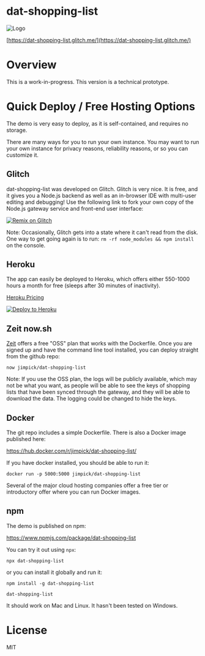 # dat-shopping-list

![Logo](https://dat-shopping-list.glitch.me/img/dat-shopping-list-96.png)

[https://dat-shopping-list.glitch.me/](https://dat-shopping-list.glitch.me/)

# Overview

This is a work-in-progress. This version is a technical prototype.

# Quick Deploy / Free Hosting Options

The demo is very easy to deploy, as it is self-contained, and requires no storage.

There are many ways for you to run your own instance. You may want to run your own instance for privacy reasons, reliability reasons, or so you can customize it.

## Glitch

dat-shopping-list was developed on Glitch. Glitch is very nice. It is free, and it gives you a Node.js backend as well as an in-browser IDE with multi-user editing and debugging! Use the following link to fork your own copy of the Node.js gateway service and front-end user interface:

[![Remix on Glitch](https://cdn.glitch.com/2703baf2-b643-4da7-ab91-7ee2a2d00b5b%2Fremix-button.svg)](https://glitch.com/edit/#!/remix/dat-shopping-list)

Note: Occasionally, Glitch gets into a state where it can't read from the disk. One way to get going again is to run: `rm -rf node_modules && npm install` on the console.

## Heroku

The app can easily be deployed to Heroku, which offers either 550-1000 hours a month for free (sleeps after 30 minutes of inactivity). 

[Heroku Pricing](https://www.heroku.com/pricing)

[![Deploy to Heroku](https://www.herokucdn.com/deploy/button.svg)](https://heroku.com/deploy)

## Zeit now.sh

[Zeit](https://zeit.co/account/plan) offers a free "OSS" plan that works with the Dockerfile. Once you are signed up and have the command line tool installed, you can deploy straight from the github repo:  

```
now jimpick/dat-shopping-list
```

Note: If you use the OSS plan, the logs will be publicly available, which may not be what you want, as people will be able to see the keys of shopping lists that have been synced through the gateway, and they will be able to download the data. The logging could be changed to hide the keys.

## Docker

The git repo includes a simple Dockerfile. There is also a Docker image published here:

https://hub.docker.com/r/jimpick/dat-shopping-list/

If you have docker installed, you should be able to run it:

```
docker run -p 5000:5000 jimpick/dat-shopping-list
```

Several of the major cloud hosting companies offer a free tier or introductory offer where you can run Docker images.

## npm

The demo is published on npm:

https://www.npmjs.com/package/dat-shopping-list

You can try it out using `npx`:

```
npx dat-shopping-list
```

or you can install it globally and run it:

```
npm install -g dat-shopping-list

dat-shopping-list
```

It should work on Mac and Linux. It hasn't been tested on Windows.

# License

MIT
